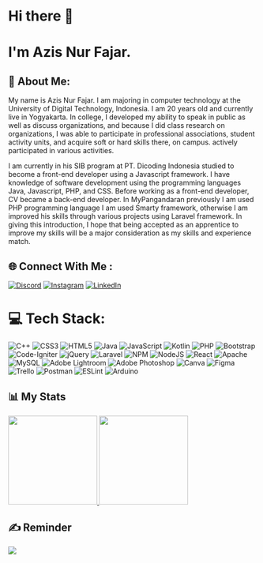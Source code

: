 # Hi there 👋
# I'm Azis Nur Fajar.

## 💫 About Me:
My name is Azis Nur Fajar. I am majoring in computer technology at the University of Digital Technology, Indonesia. I am 20 years old and currently live in Yogyakarta. In college, I developed my ability to speak in public as well as discuss organizations, and because I did class research on organizations, I was able to participate in professional associations, student activity units, and acquire soft or hard skills there, on campus. actively participated in various activities.

I am currently in his SIB program at PT. Dicoding Indonesia studied to become a front-end developer using a Javascript framework. I have knowledge of software development using the programming languages Java, Javascript, PHP, and CSS. Before working as a front-end developer, CV became a back-end developer. In MyPangandaran previously I am used PHP programming language I am used Smarty framework, otherwise I am improved his skills through various projects using Laravel framework. In giving this introduction, I hope that being accepted as an apprentice to improve my skills will be a major consideration as my skills and experience match.


## 🌐 Connect With Me :
[![Discord](https://img.shields.io/badge/Discord-%237289DA.svg?logo=discord&logoColor=white)](https://discord.gg/azisnurfajar#1632) [![Instagram](https://img.shields.io/badge/Instagram-%23E4405F.svg?logo=Instagram&logoColor=white)](https://instagram.com/azisnfajar_) [![LinkedIn](https://img.shields.io/badge/LinkedIn-%230077B5.svg?logo=linkedin&logoColor=white)](https://linkedin.com/in/azis-nur-fajar-230928224) 

# 💻 Tech Stack:
![C++](https://img.shields.io/badge/c++-%2300599C.svg?style=flat&logo=c%2B%2B&logoColor=white) ![CSS3](https://img.shields.io/badge/css3-%231572B6.svg?style=flat&logo=css3&logoColor=white) ![HTML5](https://img.shields.io/badge/html5-%23E34F26.svg?style=flat&logo=html5&logoColor=white) ![Java](https://img.shields.io/badge/java-%23ED8B00.svg?style=flat&logo=java&logoColor=white) ![JavaScript](https://img.shields.io/badge/javascript-%23323330.svg?style=flat&logo=javascript&logoColor=%23F7DF1E) ![Kotlin](https://img.shields.io/badge/kotlin-%230095D5.svg?style=flat&logo=kotlin&logoColor=white) ![PHP](https://img.shields.io/badge/php-%23777BB4.svg?style=flat&logo=php&logoColor=white) ![Bootstrap](https://img.shields.io/badge/bootstrap-%23563D7C.svg?style=flat&logo=bootstrap&logoColor=white) ![Code-Igniter](https://img.shields.io/badge/CodeIgniter-%23EF4223.svg?style=flat&logo=codeIgniter&logoColor=white) ![jQuery](https://img.shields.io/badge/jquery-%230769AD.svg?style=flat&logo=jquery&logoColor=white) ![Laravel](https://img.shields.io/badge/laravel-%23FF2D20.svg?style=flat&logo=laravel&logoColor=white) ![NPM](https://img.shields.io/badge/NPM-%23000000.svg?style=flat&logo=npm&logoColor=white) ![NodeJS](https://img.shields.io/badge/node.js-6DA55F?style=flat&logo=node.js&logoColor=white) ![React](https://img.shields.io/badge/react-%2320232a.svg?style=flat&logo=react&logoColor=%2361DAFB) ![Apache](https://img.shields.io/badge/apache-%23D42029.svg?style=flat&logo=apache&logoColor=white) ![MySQL](https://img.shields.io/badge/mysql-%2300f.svg?style=flat&logo=mysql&logoColor=white) ![Adobe Lightroom](https://img.shields.io/badge/Adobe%20Lightroom-31A8FF.svg?style=flat&logo=Adobe%20Lightroom&logoColor=white) ![Adobe Photoshop](https://img.shields.io/badge/adobephotoshop-%2331A8FF.svg?style=flat&logo=adobephotoshop&logoColor=white) ![Canva](https://img.shields.io/badge/Canva-%2300C4CC.svg?style=flat&logo=Canva&logoColor=white) 	![Figma](https://img.shields.io/badge/figma-%23F24E1E.svg?style=flat&logo=figma&logoColor=white) ![Trello](https://img.shields.io/badge/Trello-%23026AA7.svg?style=flat&logo=Trello&logoColor=white) ![Postman](https://img.shields.io/badge/Postman-FF6C37?style=flat&logo=postman&logoColor=white) ![ESLint](https://img.shields.io/badge/ESLint-4B3263?style=flat&logo=eslint&logoColor=white) ![Arduino](https://img.shields.io/badge/-Arduino-00979D?style=flat&logo=Arduino&logoColor=white)

## 📊 My Stats
<p>
<a href="https://github.com/AVS1508">
  <img height="180em" src="https://github-readme-stats.vercel.app/api?username=azisnurfajar20&show_icons=true&theme=radical" />
  <img height="180em" src="https://github-readme-stats-eight-theta.vercel.app/api/top-langs/?username=azisnurfajar20&theme=radical&layout=compact&exclude_lang=java+r" />
</a>
</p>

## ✍️ Reminder
![](https://quotes-github-readme.vercel.app/api?type=horizontal&theme=radical)

<!-- Proudly created with GPRM ( https://gprm.itsvg.in ) -->
